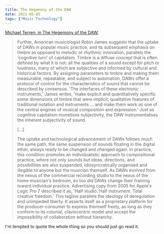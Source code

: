 ```yaml
---
title: The Hegemony of the DAW
date: 2021-05-05
tags: ["Music Technology"]
---
```


[Michael Terren, in The Hegemony of the DAW:](https://disclaimer.org.au/contents/where-and-how-to-gather/the-hegemony-of-the-daw)

<!--x-->

> Further, American musicologist Robin James suggests that the uptake of DAWs in popular music practice, and its subsequent emphasis on timbre as opposed to melodic or rhythmic innovation, parallels the 'cognitive turn' of capitalism. Timbre is a diffuse concept that is often defined by what it is not: all the qualities of a sound except for pitch or loudness, many of which are subjective and informed by cultural and historical factors. By assigning parameters to timbre and making them measurable, repeatable, and subject to automation, DAWs offer a protocol of control for the characteristics of sound that cannot be described by consensus. 'The interfaces of these electronic instruments,' James writes, 'make explicit and quantitatively specific some dimensions of timbre that were implicit, qualitative features of traditional notation and instruments … and make them work as one of the central engines of musical composition and expression.' Just as cognitive capitalism monetises subjectivity, the DAW instrumentalises the inherent subjectivity of sound.
>
> [...]
>
> The uptake and technological advancement of DAWs follows much the same path, the same suspension of sounds floating in the digital ether, always ready to be changed and changed again. In practice, this condition promotes an individualistic approach to compositional practice, where not only sounds but ideas, directions, and possibilities are also suspended, idiosyncratically organised and illegible to anyone but the musician themself. As DAWs evolved from the nexus of the commercial recording studio to the nexus of the home musician's bedroom, so too did DAWs change their framing toward individual practice. Advertising copy from 2005 for Apple's Logic Pro 7 described it as, 'Half studio. Half instrument. Total creative freedom.' This tagline parallels the ideology of deregulation and unimpeded liberty. It asserts itself as a proprietary platform for the producer-consumer to express themself freely, as long as they conform to its colonial, claviocentric model and accept the impossibility of collaboration without hierarchy.

I'm tempted to quote the whole thing so you should just go read it.
